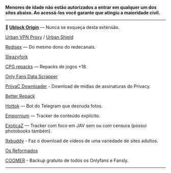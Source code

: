 
**Menores de idade não estão autorizados a entrar em qualquer um dos sites abaixo. 
Ao acessá-los você garante que atingiu a maioridade civil.**

---

**🌟 [**Ublock Origin**](https://github.com/gorhill/uBlock)** — Nunca se esqueça desta extensão.

[Urban VPN Proxy](https://www.urban-vpn.com/free-products/free-browser-extension/) / [Urban Shield](https://addons.mozilla.org/pt-BR/firefox/addon/urban-shield/)

[Redisex](https://redisex.club) — Do mesmo dono do redecanais.

[Sleazyfork](https://sleazyfork.org)

[CPG repacks](https://cpgrepacks.site/) — Repacks de jogos +18.

[Only Fans Data Scrapper](https://github.com/DIGITALCRIMINAL/OnlyFans)

[PriivaC Downloader](https://t.me/tgDownPrivacyBot) - Download de mídias de assinaturas do Privacy.

[Better Repack](https://dl.betterrepack.com/)

[Hottok](https://t.me/hottoknowbot) — Bot do Telegram que desnuda fotos.

[Empornium](https://empornium.is/) — Tracker de conteúdo explícito.

[ExoticaZ](https://exoticaz.to/) — Tracker com foco em JAV sem ou com censura (possui photobooks também).

[9xbuddy](https://9xbuddy.com/pt) - Faz o download de vídeos de uma variedade de sites adultos.

[Os Reformados](https://osreformados.com/)

[COOMER](https://coomer.su/) - Backup gratuito de todos os Onlyfans e Fansly.


---
